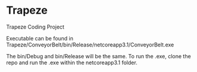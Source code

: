 # Trapeze
Trapeze Coding Project

Executable can be found in Trapeze/ConveyorBelt/bin/Release/netcoreapp3.1/ConveyorBelt.exe

The bin/Debug and bin/Release will be the same. To run the .exe, clone the repo and run the .exe within the netcoreapp3.1 folder.
